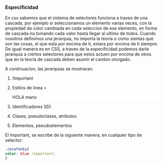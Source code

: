 ### Especificidad
En css sabemos que el sistema de selectores funciona a traves de una cascada, por ejemplo si seleccionamos un elemento varias veces, con la propiedad de color cambiada en cada seleccion de ese elemento, en forma de cascada ira tomando cada valor hasta llegar al ultimo de todos.
Cuando nosotros definimos una jerarquia, no importa la teoria o como sientas que son las cosas, el que esta por encima de ti, estara por encima de ti siempre. De igual manera es en CSS, a traves de la especificidad podemos darle jerarquia a ciertos selectores para que estos actuen por encima de otros que en la teoria de cascada deben asumir el cambio otorgado.

A continuacion, las jerarquias se mostraran:

1. !Important

2. Estilos de linea = <p style="background-color: #fff;">HOLA mano</p>

3. Identificadores (ID)

4. Clases, pseudoclases, atributos

5. Elementos, pseudoelementos

El important, se escribe de la siguiente manera, en cualquier tipo de selector:

```css
.cocafonky{
color: blue !important;
} 

```